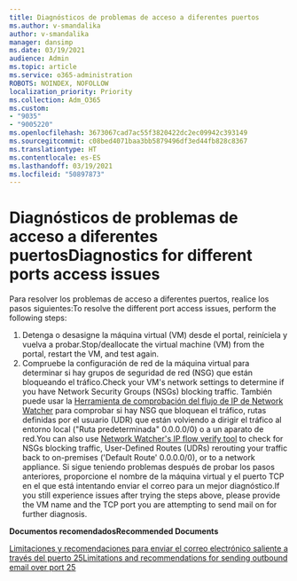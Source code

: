 ```yaml
---
title: Diagnósticos de problemas de acceso a diferentes puertos
ms.author: v-smandalika
author: v-smandalika
manager: dansimp
ms.date: 03/19/2021
audience: Admin
ms.topic: article
ms.service: o365-administration
ROBOTS: NOINDEX, NOFOLLOW
localization_priority: Priority
ms.collection: Adm_O365
ms.custom:
- "9035"
- "9005220"
ms.openlocfilehash: 3673067cad7ac55f3820422dc2ec09942c393149
ms.sourcegitcommit: c08bed4071baa3bb5879496df3ed44fb828c8367
ms.translationtype: HT
ms.contentlocale: es-ES
ms.lasthandoff: 03/19/2021
ms.locfileid: "50897873"
---
```

# <a name="diagnostics-for-different-ports-access-issues"></a><span data-ttu-id="7df26-102">Diagnósticos de problemas de acceso a diferentes puertos</span><span class="sxs-lookup"><span data-stu-id="7df26-102">Diagnostics for different ports access issues</span></span>

<span data-ttu-id="7df26-103">Para resolver los problemas de acceso a diferentes puertos, realice los pasos siguientes:</span><span class="sxs-lookup"><span data-stu-id="7df26-103">To resolve the different port access issues, perform the following steps:</span></span>

1. <span data-ttu-id="7df26-104">Detenga o desasigne la máquina virtual (VM) desde el portal, reiníciela y vuelva a probar.</span><span class="sxs-lookup"><span data-stu-id="7df26-104">Stop/deallocate the virtual machine (VM) from the portal, restart the VM, and test again.</span></span> 
2. <span data-ttu-id="7df26-105">Compruebe la configuración de red de la máquina virtual para determinar si hay grupos de seguridad de red (NSG) que están bloqueando el tráfico.</span><span class="sxs-lookup"><span data-stu-id="7df26-105">Check your VM's network settings to determine if you have Network Security Groups (NSGs) blocking traffic.</span></span> <span data-ttu-id="7df26-106">También puede usar la [Herramienta de comprobación del flujo de IP de Network Watcher](https://docs.microsoft.com/azure/network-watcher/network-watcher-ip-flow-verify-overview?WT.mc_id=Portal-Microsoft_Azure_Support) para comprobar si hay NSG que bloquean el tráfico, rutas definidas por el usuario (UDR) que están volviendo a dirigir el tráfico al entorno local ("Ruta predeterminada" 0.0.0.0/0) o a un aparato de red.</span><span class="sxs-lookup"><span data-stu-id="7df26-106">You can also use [Network Watcher's IP flow verify tool](https://docs.microsoft.com/azure/network-watcher/network-watcher-ip-flow-verify-overview?WT.mc_id=Portal-Microsoft_Azure_Support) to check for NSGs blocking traffic, User-Defined Routes (UDRs) rerouting your traffic back to on-premises ('Default Route' 0.0.0.0/0), or to a network appliance.</span></span>
<span data-ttu-id="7df26-107">Si sigue teniendo problemas después de probar los pasos anteriores, proporcione el nombre de la máquina virtual y el puerto TCP en el que está intentando enviar el correo para un mejor diagnóstico.</span><span class="sxs-lookup"><span data-stu-id="7df26-107">If you still experience issues after trying the steps above, please provide the VM name and the TCP port you are attempting to send mail on for further diagnosis.</span></span>

<span data-ttu-id="7df26-108">**Documentos recomendados**</span><span class="sxs-lookup"><span data-stu-id="7df26-108">**Recommended Documents**</span></span>

[<span data-ttu-id="7df26-109">Limitaciones y recomendaciones para enviar el correo electrónico saliente a través del puerto 25</span><span class="sxs-lookup"><span data-stu-id="7df26-109">Limitations and recommendations for sending outbound email over port 25</span></span>](https://docs.microsoft.com/azure/virtual-network/troubleshoot-outbound-smtp-connectivity)